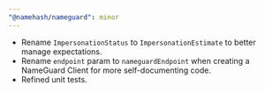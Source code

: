 ```yaml
---
"@namehash/nameguard": minor
---
```


- Rename `ImpersonationStatus` to `ImpersonationEstimate` to better manage expectations.
- Rename `endpoint` param to `nameguardEndpoint` when creating a NameGuard Client for more self-documenting code.
- Refined unit tests.
